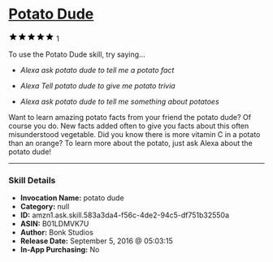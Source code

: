 # [Potato Dude](http://alexa.amazon.com/#skills/amzn1.ask.skill.583a3da4-f56c-4de2-94c5-df751b32550a)
![5 stars](../../images/ic_star_black_18dp_1x.png)![5 stars](../../images/ic_star_black_18dp_1x.png)![5 stars](../../images/ic_star_black_18dp_1x.png)![5 stars](../../images/ic_star_black_18dp_1x.png)![5 stars](../../images/ic_star_black_18dp_1x.png) 1

To use the Potato Dude skill, try saying...

* *Alexa ask potato dude to tell me a potato fact*

* *Alexa Tell potato dude to give me potato trivia*

* *Alexa ask potato dude to tell me something about potatoes*

Want to learn amazing potato facts from your friend the potato dude?  Of course you do.  New facts added often to give you facts about this often misunderstood vegetable.  Did you know there is more vitamin C in a potato than an orange?  To learn more about the potato, just ask Alexa about the potato dude!

***

### Skill Details

* **Invocation Name:** potato dude
* **Category:** null
* **ID:** amzn1.ask.skill.583a3da4-f56c-4de2-94c5-df751b32550a
* **ASIN:** B01LDMVK7U
* **Author:** Bonk Studios
* **Release Date:** September 5, 2016 @ 05:03:15
* **In-App Purchasing:** No
